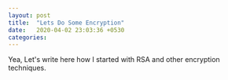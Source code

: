 ```yaml
---
layout: post
title:  "Lets Do Some Encryption"
date:   2020-04-02 23:03:36 +0530
categories:
---
```


Yea, Let's write here how I started with RSA and other encryption techniques.

